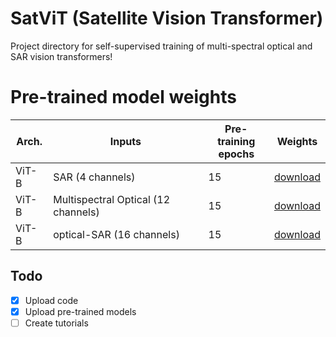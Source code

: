 # SatViT (Satellite Vision Transformer)
Project directory for self-supervised training of multi-spectral optical and SAR vision transformers!

# Pre-trained model weights

| Arch. 	 | Inputs 	 | Pre-training<br>epochs 	 | Weights<br>	     |
|---------|------------------------------|--------------------------|-----------------------------|
| ViT-B 	 | SAR (4 channels)                        	 | 15                  	 | [download](https://github.com/antofuller/SatViT/releases/download/models/SatViT_B_SAR_15.pt)
| ViT-B 	 | Multispectral Optical (12 channels)                   	 | 15                   	 | [download](https://github.com/antofuller/SatViT/releases/download/models/SatViT_B_optical_15.pt)
| ViT-B 	 | optical-SAR (16 channels)                   	 | 15                   	 | [download](https://github.com/antofuller/SatViT/releases/download/models/SatViT_B_optical_SAR_15.pt)

## Todo
- [x] Upload code
- [x] Upload pre-trained models
- [ ] Create tutorials
